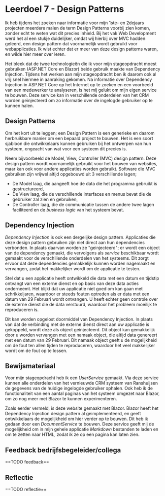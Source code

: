 ﻿# Leerdoel 7 - Design Patterns

Ik heb tijdens het zoeken naar informatie voor mijn 1ste- en 2dejaars projecten meerdere malen de term Design Patterns voorbij zien komen, zonder echt te weten wat dit precies inhield. Bij het vak Web Development werd het al een stukje duidelijker, omdat wij hierbij over MVC hadden geleerd, een design pattern dat voornamelijk wordt gebruikt voor webapplicaties. Ik wist echter dat er meer van deze design patterns waren, en wilde hier meer over leren.

Het bleek dat de twee technologieën die ik voor mijn stageopdracht moest gebruiken (ASP.NET Core en Blazor) beide gebruik maakte van Dependency Injection. Tijdens het werken aan mijn stageopdracht ben ik daarom ook al vrij snel hiermee in aanraking gekomen. Na informatie over Dependency Injection in ASP.NET Core op het Internet op te zoeken en een voorbeeld van een medewerker te analyseren, is het mij gelukt om mijn eigen service te bouwen. Deze service kan in verschillende onderdelen van het CRM worden geïnjecteerd om zo informatie over de ingelogde gebruiker op te kunnen halen.

## Design Patterns
Om het kort uit te leggen; een Design Pattern is een generieke en daarom herbruikbare manier om een bepaald project te bouwen. Het is een soort sjabloon die ontwikkelaars kunnen gebruiken bij het ontwerpen van hun systeem, ongeacht van wat voor een systeem dit precies is.

Neem bijvoorbeeld de Model, View, Controller (MVC) design pattern. Deze design pattern wordt voornamelijk gebruikt voor het bouwen van websites, maar kan ook voor andere applicaties worden gebruikt. Software die MVC gebruiken zijn vrijwel altijd opgebouwd uit 3 verschillende lagen;

* De Model laag, die aangeeft hoe de data die het programma gebruikt is gestructureerd,
* De View laag, die de verschillende interfaces en menus bevat die de gebruiker zal zien en gebruiken,
* De Controller laag, die de communicatie tussen de andere twee lagen faciliteerd en de _business logic_ van het systeem bevat.

## Dependency Injection
_Dependency Injection_ is ook een dergelijke design pattern. Applicaties die deze design pattern gebruiken zijn niet direct aan hun dependencies verbonden. In plaats daarvan worden ze "geinjecteerd"; er wordt een object van de dependency gemaakt, die vervolgens als _service_ beschikbaar wordt gemaakt voor de verschillende onderdelen van het systeems. Dit zorgt ervoor dat deze dependencies gemakkelijk kunnen worden nagemaakt en vervangen, zodat het makkelijker wordt om de applicatie te testen.

Stel dat u een applicatie heeft ontwikkeld die data met een datum en tijdstip ontvangt van een externe dienst en op basis van deze data acties onderneemt. Het blijkt dat uw applicatie niet goed om kan gaan met schrikkeljaren, waardoor er steeds fouten optreden als er data met een datum van 29 Februari wordt ontvangen. U heeft echter geen controle over de externe dienst die de data verstuurd, waardoor het probleem moeilijk te reproduceren is.

Dit kan worden opgelost doormiddel van Dependency Injection. In plaats van dat de verbinding met de externe dienst direct aan uw applicatie is gekoppeld, wordt deze als object geinjecteerd. Dit object kan gemakkelijk door u worden vervangen met een namaak object, die altijd data genereert met een datum van 29 Februari. Dit namaak object geeft u de mogelijkheid om de fout ten allen tijden te reproduceren, waardoor het veel makkelijker wordt om de fout op te lossen.

## Bewijsmateriaal

Voor mijn stageopdracht heb ik een *UserService* gemaakt. Via deze service kunnen alle onderdelen van het vernieuwde CRM systeem van Ranshuijsen de gegevens van de huidige ingelogde gebruiker ophalen. Ook heb ik de functionaliteit van een aantal paginas van het systeem omgezet naar Blazor, om zo nog meer met Blazor te kunnen experimenteren.  
  
Zoals eerder vermeld, is deze website gemaakt met Blazor. Blazor heeft het Dependency Injection design pattern al geimplementeerd, en geeft ontwikkelaars de mogelijkheid om hier verder op te bouwen. Dit heb ik gedaan door een  *DocumentService* te bouwen. Deze service geeft mij de mogelijkheid om in mijn gehele applicatie _Markdown_ bestanden te laden en om te zetten naar HTML, zodat ik ze op een pagina kan laten zien.


## Feedback bedrijfsbegeleider/collega
==TODO feedback==

## Reflectie
==TODO reflectie==
